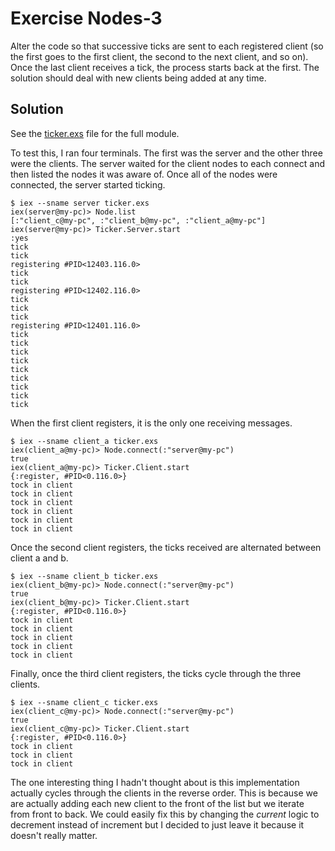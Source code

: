 # Exercise Nodes-3
Alter the code so that successive ticks are sent to each registered client (so the first goes to the first client, the second to the next client, and so on). Once the last client receives a tick, the process starts back at the first. The solution should deal with new clients being added at any time.

## Solution
See the [ticker.exs](./ticker.exs) file for the full module.

To test this, I ran four terminals. The first was the server and the other three were the clients. The server waited for the client nodes to each connect and then listed the nodes it was aware of. Once all of the nodes were connected, the server started ticking.
```
$ iex --sname server ticker.exs
iex(server@my-pc)> Node.list
[:"client_c@my-pc", :"client_b@my-pc", :"client_a@my-pc"]
iex(server@my-pc)> Ticker.Server.start
:yes
tick                  
tick                  
registering #PID<12403.116.0>
tick                  
tick                  
registering #PID<12402.116.0>
tick                  
tick                  
tick                  
registering #PID<12401.116.0>
tick                  
tick                  
tick                  
tick                  
tick                  
tick                  
tick                  
tick                  
tick                  
```

When the first client registers, it is the only one receiving messages.
```
$ iex --sname client_a ticker.exs
iex(client_a@my-pc)> Node.connect(:"server@my-pc")
true
iex(client_a@my-pc)> Ticker.Client.start
{:register, #PID<0.116.0>}
tock in client          
tock in client          
tock in client          
tock in client          
tock in client          
tock in client          
```

Once the second client registers, the ticks received are alternated between client a and b.
```
$ iex --sname client_b ticker.exs
iex(client_b@my-pc)> Node.connect(:"server@my-pc")
true
iex(client_b@my-pc)> Ticker.Client.start
{:register, #PID<0.116.0>}
tock in client          
tock in client          
tock in client          
tock in client          
tock in client          
```

Finally, once the third client registers, the ticks cycle through the three clients.
```
$ iex --sname client_c ticker.exs
iex(client_c@my-pc)> Node.connect(:"server@my-pc")
true
iex(client_c@my-pc)> Ticker.Client.start
{:register, #PID<0.116.0>}
tock in client          
tock in client          
tock in client          
```

The one interesting thing I hadn't thought about is this implementation actually cycles through the clients in the reverse order. This is because we are actually adding each new client to the front of the list but we iterate from front to back. We could easily fix this by changing the *current* logic to decrement instead of increment but I decided to just leave it because it doesn't really matter.
